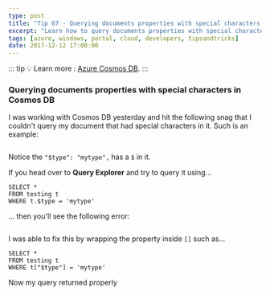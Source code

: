 ```yaml
---
type: post
title: "Tip 67 - Querying documents properties with special characters in Cosmos DB"
excerpt: "Learn how to query documents properties with special characters in Cosmos DB"
tags: [azure, windows, portal, cloud, developers, tipsandtricks]
date: 2017-12-12 17:00:00
---
```


::: tip
:bulb: Learn more : [Azure Cosmos DB](https://docs.microsoft.com/azure/cosmos-db/introduction?WT.mc_id=docs-azuredevtips-azureappsdev).
:::

### Querying documents properties with special characters in Cosmos DB

I was working with Cosmos DB yesterday and hit the following snag that I couldn't query my document that had special characters in it. Such is an example: 

<img :src="$withBase('/files/querycosmos1.png')">

Notice the `"$type": "mytype",` has a `$` in it. 

If you head over to **Query Explorer** and try to query it using...

```
SELECT * 
FROM testing t
WHERE t.$type = 'mytype'
```

... then you'll see the following error: 

<img :src="$withBase('/files/querycosmos2.png')">

I was able to fix this by wrapping the property inside `[]` such as...

```
SELECT * 
FROM testing t
WHERE t["$type"] = 'mytype'
```

Now my query returned properly

<img :src="$withBase('/files/querycosmos3.png')">

